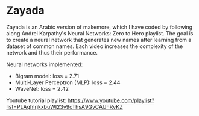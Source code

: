 # Zayada

Zayada is an Arabic version of makemore, which I have coded by following along Andrei Karpathy's Neural Networks: Zero to Hero playlist. The goal is to create a neural network that generates new names after learning from a dataset of common names. Each video increases the complexity of the network and thus their performance.

Neural networks implemented:
- Bigram model: loss = 2.71
- Multi-Layer Perceptron (MLP): loss = 2.44
- WaveNet: loss = 2.42

Youtube tutorial playlist: https://www.youtube.com/playlist?list=PLAqhIrjkxbuWI23v9cThsA9GvCAUhRvKZ
